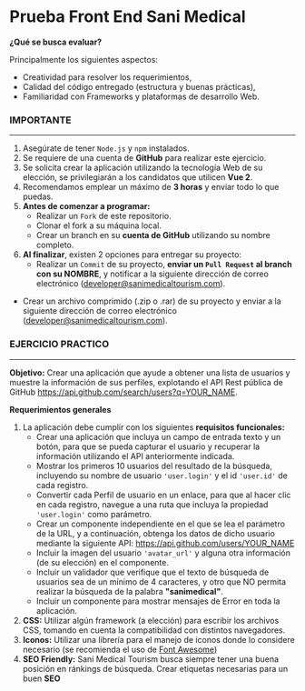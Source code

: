 # Prueba Front End Sani Medical

**¿Qué se busca evaluar?**

Principalmente los siguientes aspectos:

* Creatividad para resolver los requerimientos,
* Calidad del código entregado (estructura y buenas prácticas),
* Familiaridad con Frameworks y plataformas de desarrollo Web.

### IMPORTANTE
---
1. Asegúrate de tener `Node.js` y `npm` instalados.
2. Se requiere de una cuenta de **GitHub** para realizar este ejercicio.
3. Se solicita crear la aplicación utilizando la tecnología Web de su elección, se privilegiarán a los candidatos que utilicen **Vue 2**.
4. Recomendamos emplear un máximo de **3 horas** y enviar todo lo que puedas.
5. **Antes de comenzar a programar:**
    - Realizar un `Fork` de este repositorio.
    - Clonar el fork a su máquina local.
    - Crear un branch en su **cuenta de GitHub** utilizando su nombre completo.
6. **Al finalizar**, existen 2 opciones para entregar su proyecto:
    * Realizar un `Commit` de su proyecto, **enviar un `Pull Request` al branch con su NOMBRE**, y notificar a la siguiente dirección de correo electrónico (developer@sanimedicaltourism.com).
 - Crear un archivo comprimido (.zip o .rar) de su proyecto y enviar a la siguiente dirección de correo electrónico (developer@sanimedicaltourism.com).
 
### EJERCICIO PRACTICO
---
**Objetivo:** Crear una aplicación que ayude a obtener una lista de usuarios y muestre la información de sus perfiles, explotando el API Rest pública de GitHub https://api.github.com/search/users?q=YOUR_NAME.

**Requerimientos generales**

1. La aplicación debe cumplir con los siguientes **requisitos funcionales:**
    - Crear una aplicación que incluya un campo de entrada texto y un botón, para que se pueda capturar el usuario y recuperar la información utilizando el API anteriormente indicada.
    - Mostrar los primeros 10 usuarios del resultado de la búsqueda, incluyendo su nombre de usuario `'user.login'` y el id `'user.id'` de cada registro.
    - Convertir cada Perfil de usuario en un enlace, para que al hacer clic en cada registro, navegue a una ruta que incluya la propiedad `'user.login'` como parámetro.
    - Crear un componente independiente en el que se lea el parámetro de la URL, y a continuación, obtenga los datos de dicho usuario mediante la siguiente API: https://api.github.com/users/YOUR_NAME
    - Incluir la imagen del usuario `'avatar_url'` y alguna otra información (de su elección) en el componente.
    - Incluir un validador que verifique que el texto de búsqueda de usuarios sea de un mínimo de 4 caracteres, y otro que NO permita realizar la búsqueda de la palabra **"sanimedical"**.
    - Incluir un componente para mostrar mensajes de Error en toda la aplicación.
2. **CSS:** Utilizar algún framework (a elección) para escribir los archivos CSS, tomando en cuenta la compatibilidad con distintos navegadores.
3. **Iconos:** Utilizar una librería para el manejo de iconos donde lo considere necesario (se recomienda el uso de [Font Awesome](https://fontawesome.com))
4. **SEO Friendly:** Sani Medical Tourism busca siempre tener una buena posición en ránkings de búsqueda. Crear etiquetas necesarias para un buen **SEO**

 
